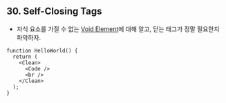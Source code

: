 ## 30. Self-Closing Tags

- 자식 요소를 가질 수 없는 [Void Element](https://developer.mozilla.org/en-US/docs/Glossary/Void_element)에 대해 알고, 닫는 태그가 정말 필요한지 파악하자.

```tsx
function HelloWorld() {
  return (
    <Clean>
      <Code />
      <br />
    </Clean>
  );
}
```

